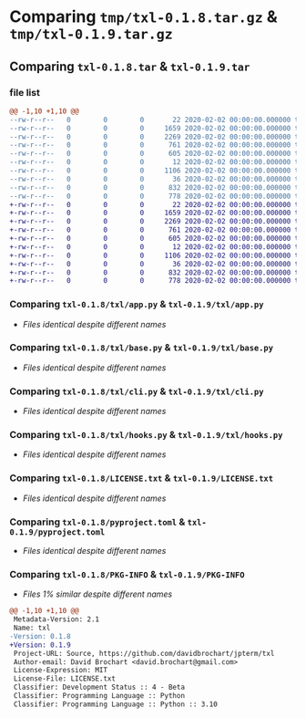 # Comparing `tmp/txl-0.1.8.tar.gz` & `tmp/txl-0.1.9.tar.gz`

## Comparing `txl-0.1.8.tar` & `txl-0.1.9.tar`

### file list

```diff
@@ -1,10 +1,10 @@
--rw-r--r--   0        0        0       22 2020-02-02 00:00:00.000000 txl-0.1.8/txl/__init__.py
--rw-r--r--   0        0        0     1659 2020-02-02 00:00:00.000000 txl-0.1.8/txl/app.py
--rw-r--r--   0        0        0     2269 2020-02-02 00:00:00.000000 txl-0.1.8/txl/base.py
--rw-r--r--   0        0        0      761 2020-02-02 00:00:00.000000 txl-0.1.8/txl/cli.py
--rw-r--r--   0        0        0      605 2020-02-02 00:00:00.000000 txl-0.1.8/txl/hooks.py
--rw-r--r--   0        0        0       12 2020-02-02 00:00:00.000000 txl-0.1.8/.gitignore
--rw-r--r--   0        0        0     1106 2020-02-02 00:00:00.000000 txl-0.1.8/LICENSE.txt
--rw-r--r--   0        0        0       36 2020-02-02 00:00:00.000000 txl-0.1.8/README.md
--rw-r--r--   0        0        0      832 2020-02-02 00:00:00.000000 txl-0.1.8/pyproject.toml
--rw-r--r--   0        0        0      778 2020-02-02 00:00:00.000000 txl-0.1.8/PKG-INFO
+-rw-r--r--   0        0        0       22 2020-02-02 00:00:00.000000 txl-0.1.9/txl/__init__.py
+-rw-r--r--   0        0        0     1659 2020-02-02 00:00:00.000000 txl-0.1.9/txl/app.py
+-rw-r--r--   0        0        0     2269 2020-02-02 00:00:00.000000 txl-0.1.9/txl/base.py
+-rw-r--r--   0        0        0      761 2020-02-02 00:00:00.000000 txl-0.1.9/txl/cli.py
+-rw-r--r--   0        0        0      605 2020-02-02 00:00:00.000000 txl-0.1.9/txl/hooks.py
+-rw-r--r--   0        0        0       12 2020-02-02 00:00:00.000000 txl-0.1.9/.gitignore
+-rw-r--r--   0        0        0     1106 2020-02-02 00:00:00.000000 txl-0.1.9/LICENSE.txt
+-rw-r--r--   0        0        0       36 2020-02-02 00:00:00.000000 txl-0.1.9/README.md
+-rw-r--r--   0        0        0      832 2020-02-02 00:00:00.000000 txl-0.1.9/pyproject.toml
+-rw-r--r--   0        0        0      778 2020-02-02 00:00:00.000000 txl-0.1.9/PKG-INFO
```

### Comparing `txl-0.1.8/txl/app.py` & `txl-0.1.9/txl/app.py`

 * *Files identical despite different names*

### Comparing `txl-0.1.8/txl/base.py` & `txl-0.1.9/txl/base.py`

 * *Files identical despite different names*

### Comparing `txl-0.1.8/txl/cli.py` & `txl-0.1.9/txl/cli.py`

 * *Files identical despite different names*

### Comparing `txl-0.1.8/txl/hooks.py` & `txl-0.1.9/txl/hooks.py`

 * *Files identical despite different names*

### Comparing `txl-0.1.8/LICENSE.txt` & `txl-0.1.9/LICENSE.txt`

 * *Files identical despite different names*

### Comparing `txl-0.1.8/pyproject.toml` & `txl-0.1.9/pyproject.toml`

 * *Files identical despite different names*

### Comparing `txl-0.1.8/PKG-INFO` & `txl-0.1.9/PKG-INFO`

 * *Files 1% similar despite different names*

```diff
@@ -1,10 +1,10 @@
 Metadata-Version: 2.1
 Name: txl
-Version: 0.1.8
+Version: 0.1.9
 Project-URL: Source, https://github.com/davidbrochart/jpterm/txl
 Author-email: David Brochart <david.brochart@gmail.com>
 License-Expression: MIT
 License-File: LICENSE.txt
 Classifier: Development Status :: 4 - Beta
 Classifier: Programming Language :: Python
 Classifier: Programming Language :: Python :: 3.10
```

